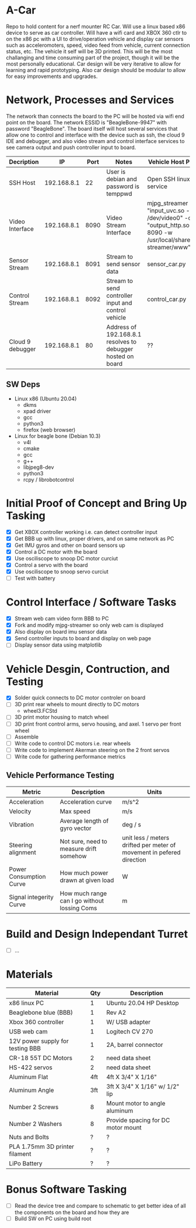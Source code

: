 # A-Car
Repo to hold content for a nerf mounter RC Car. Will use a linux based x86
device to serve as car controller. Will have a wifi card and XBOX 360 ctlr to
on the x86 pc with a UI to drive/operation vehicle and display car 
sensors such as acceleromoters, speed, video feed from vehicle, current 
connection status, etc. The vehicle it self will be 3D printed. This will be
the most challanging and time consuming part of the project, though it will be
the most personally educational. Car design will be very iterative to allow for
learning and rapid prototyping. Also car design should be modular to allow for 
easy improvements and upgrades.

# Network, Processes and Services
The network than connects the board to the PC will be hosted via wifi end point
on the board. The network ESSID is "BeagleBone-9947" with password "BeagleBone".
The board itself will host several services that allow one to control and 
interface with the device such as ssh, the cloud 9 IDE and debugger, and also
video stream and control interface services to see camera output and push 
controller input to board.

| Decription  |  IP | Port  | Notes | Vehicle Host Process | PC Client Process |
| --- | ---  | -------- | ---------- | --- | --- |
| SSH Host | 192.168.8.1 | 22 | User is debian and password is temppwd | Open SSH linux host service | Open SSH client command |
| Video Interface | 192.168.8.1 | 8090 | Video Stream Interface | mjpg_streamer -i "input_uvc.so -d /dev/video0" -o "output_http.so -p 8090 -w /usr/local/share/mjpg-streamer/www" | firefox http://192.168.8.1:8090/ctlr.html |
| Sensor Stream | 192.168.8.1 | 8091 | Stream to send sensor data | sensor_car.py | sensor_pc.py |
| Control Stream | 192.168.8.1 | 8092 | Stream to send controller input and control vehicle | control_car.py | ctlr |
| Cloud 9 debugger | 192.168.8.1 | 80 | Address of 192.168.8.1 resolves to debugger hosted on board | ?? | firefox 192.168.8.1 |

## SW Deps
- Linux x86 (Ubuntu 20.04)
    - dkms
    - xpad driver
    - gcc
    - python3
    - firefox (web browser)
- Linux for beagle bone (Debian 10.3)
    - v4l
    - cmake
    - gcc
    - g++
    - libjpeg8-dev
    - python3
    - rcpy / librobotcontrol

# Initial Proof of Concept and Bring Up Tasking
- [X] Get XBOX controller working i.e. can detect controller input
- [X] Get BBB up with linux, proper drivers, and on same network as PC
- [X] Get IMU gyros and other on board sensors up
- [X] Control a DC motor with the board
- [X] Use osciliscope to snoop DC motor curciut
- [X] Control a servo with the board
- [X] Use osciliscope to snoop servo curciut
- [ ] Test with battery

# Control Interface / Software Tasks
- [X] Stream web cam video form BBB to PC
- [X] Fork and modify mjpg-streamer so only web cam is displayed
- [X] Also display on board imu sensor data
- [X] Send controller inputs to board and display on web page
- [ ] Display sensor data using matplotlib

# Vehicle Desgin, Contruction, and Testing

- [X] Solder quick connects to DC motor controler on board
- [ ] 3D print rear wheels to mount directly to DC motors
   - wheel3.FCStd
- [ ] 3D print motor housing to match wheel
- [ ] 3D print front control arms, servo housing, and axel. 1 servo per front
      wheel
- [ ] Assemble
- [ ] Write code to control DC motors i.e. rear wheels
- [ ] Write code to implement Akerman steering on the 2 front servos
- [ ] Write code for gathering performance metrics

## Vehicle Performance Testing

| Metric | Description | Units |
| --- | --- | --- |
| Acceleration | Acceleration curve | m/s^2 |
| Velocity | Max speed | m/s |
| Vibration | Average length of gyro vector | deg / s |
| Steering alignment | Not sure, need to measure drift somehow | unit less / meters drifted per meter of movement in pefered direction |
| Power Consumption Curve | How much power drawn at given load | W |
| Signal integerity Curve | How much range can I go without lossing Coms | m |

# Build and Design Independant Turret
- [ ] ...

# Materials

| Material | Qty | Description |
| --- | --- | --- |
| x86 linux PC | 1 | Ubuntu 20.04 HP Desktop |
| Beaglebone blue (BBB) | 1 | Rev A2 |
| Xbox 360 controller | 1 | W/ USB adapter |
| USB web cam | 1 | Logitech CV 270 |
| 12V power supply for testing BBB | 1 | 2A, barrel connector |
| CR-18 55T DC Motors | 2 | need data sheet |
| HS-422 servos | 2 | need data sheet |
| Aluminum Flat | 4ft | 4ft X 3/4" X 1/16" | 
| Aluminum Angle | 3ft | 3ft X 3/4" X 1/16" w/ 1/2" lip |
| Number 2 Screws | 8 | Mount motor to angle aluminum |
| Number 2 Washers | 8 | Provide spacing for DC motor mount |
| Nuts and Bolts | ? | ? |
| PLA 1.75mm 3D printer filament | ? | ? |
| LiPo Battery | ? | ? |

# Bonus Software Tasking
- [ ] Read the device tree and compare to schematic to get better idea of all
      the components on the board and how they are
- [ ] Build SW on PC using build root